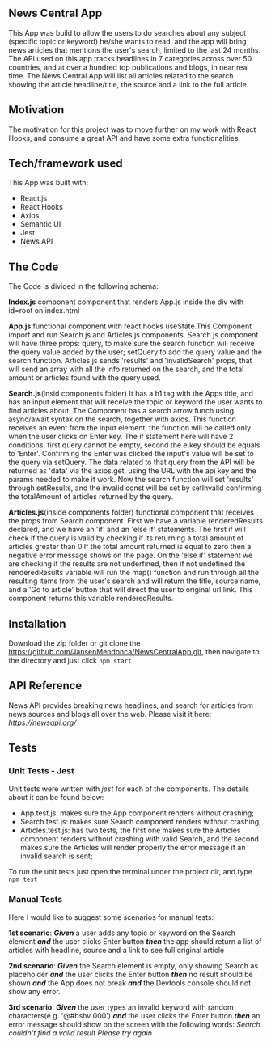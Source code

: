 ## News Central App

This App was build to allow the users to do searches about any subject (specific topic or keyword) he/she wants to read, and 
the app will bring news articles that mentions the user's search, limited to the last 24 months. 
The API used on this app tracks headlines in 7 categories across over 50 countries, and at over a hundred top publications
and blogs, in near real time.
The News Central App will list all articles related to the search showing the article headline/title, the source and a link
to the full article.

## Motivation

The motivation for this project was to move further on my work with React Hooks, and consume a great API and have some extra functionalities.

## Tech/framework used

This App was built with:
- React.js
- React Hooks
- Axios
- Semantic UI
- Jest
- News API

## The Code

The Code is divided in the following schema:

**Index.js** component
component that renders App.js inside the div with id=root on index.html

**App.js**
functional component with react hooks useState.This Component import and run Search.js and  Articles.js components.
Search.js component will have three props: query, to make sure the search function will receive the
query value added by the user; setQuery to add the query value and the search function.
Articles.js sends 'results' and 'invalidSearch' props, that will send an array
with all the info returned on the search, and the total amount or articles found with the query used.

**Search.js**(insid components folder)
It has a h1 tag with the Apps title, and has an input element that will receive the topic or keyword the user wants 
to find articles about. The Component has a search arrow funch using async/await syntax on the search, together with axios. 
This function receives an event from the input element, the function will be called only when the user clicks on Enter key.
The if statement here will have 2 conditions, first query cannot be empty, second the e.key should be equals to 'Enter'.
Confirming the Enter was clicked the input's value will be set to the query via setQuery. The data related to that query 
from the API will be returned as 'data' via the axios.get, using the URL with the api key and the params needed to make it work.
Now the search function will set 'results' through setResults, and the invalid const will be set by setInvalid confirming 
the totalAmount of articles returned by the query.
				
**Articles.js**(inside components folder)
functional component that receives the props from Search component. First we have a variable renderedResults declared, 
and we have an 'if' and an 'else if' statements. The first if will check if the query is valid by checking if its returning 
a total amount of articles greater than 0.If the total amount returned is equal to zero then a negative error message shows on the page.
On the 'else if' statement we are checking if the results are not underfined, then if not undefined the renderedResults variable 
will run the map() function and run through all the resulting items from the user's search and will return the title, source name, 
and a 'Go to article' button that will direct the user to original url link. This component returns this variable renderedResults. 

## Installation

Download the zip folder or git clone the https://github.com/JansenMendonca/NewsCentralApp.git, 
then navigate to the directory and just click `npm start`

## API Reference

News API provides breaking news headlines, and search for articles from news sources and blogs all over the web. Please visit it here: *https://newsapi.org/* 

## Tests

### Unit Tests - Jest
Unit tests were written with *jest* for each of the components. The details about it can be found below:
- App.test.js: makes sure the App component renders without crashing;
- Search.test.js: makes sure Search component renders without crashing;
- Articles.test.js: has two tests, the first one makes sure the Articles component renders without crashing with valid Search, 
and the second makes sure the Articles will render properly the error message if an invalid search is sent;

To run the unit tests just open the terminal under the project dir, and type `npm test` 

### Manual Tests
Here I would like to suggest some scenarios for manual tests:

**1st scenario**:
***Given***  a user adds any topic or keyword on the Search element
***and*** the user clicks Enter button
***then*** the app should return a list of articles with headline, source and a link to see full original article

**2nd scenario**:
***Given*** the Search element is empty, only showing Search as placeholder
***and*** the user clicks the Enter button
***then*** no result should be shown ***and*** the App does not break ***and*** the Devtools console should not show any error.

**3rd scenario**:
***Given*** the user types an invalid keyword with random characters(e.g. '@#bshv 000')
***and*** the user clicks the Enter button
***then*** an error message should show on the screen with the following words:
*Search couldn't find a valid result
Please try again*
